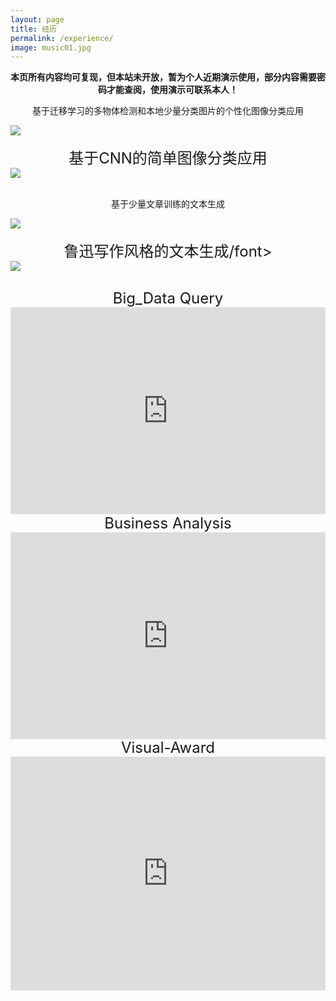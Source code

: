 ```yaml
---
layout: page
title: 经历
permalink: /experience/
image: music01.jpg
---
```

**<center>本页所有内容均可复现，但本站未开放，暂为个人近期演示使用，部分内容需要密码才能查阅，使用演示可联系本人！</center>**  

<p align="center">基于迁移学习的多物体检测和本地少量分类图片的个性化图像分类应用</p>

<img src="/img/TransferLearning.gif" />
<br><br>
<div align='center' ><font size=5>基于CNN的简单图像分类应用</font></div>
<img src="/img/simple_detection.gif" />
<br><br>

<p align="center">基于少量文章训练的文本生成</p>

<img src="/img/text_generate.gif" />
<br><br>
<div align='center' ><font size=5>鲁迅写作风格的文本生成/font></div>
<img src="/img/simple_detection.gif" />
<br><br>
<!--
<br>
<center>Acoustic Waves</center>
<center><iframe frameborder="no" border="0" marginwidth="0" marginheight="0" width="100%" height="100%" src="//music.163.com/outchain/player?type=2&id=96113&auto=1&height=66"></iframe>
-->

<center><div>Big_Data Query</div><iframe width="100%" height="330.5" src="https://app.powerbi.cn/view?r=eyJrIjoiNzZlNWU4NTEtMGUwYS00OTRmLThjZjctMTMyZDFiN2Y2YmEzIiwidCI6IjcwZDJjMTI5LTllMzEtNDJkNC05MGNjLWQ5OWI3ZGM2NTUxYiJ9" frameborder="0" allowFullScreen="true"></iframe>

<br>
<center><div>Business Analysis</div><iframe width="100%" height="330.5" src="https://app.powerbi.cn/view?r=eyJrIjoiOTRkODA1MmItMzI0ZS00NGM1LTg2NmEtMzAwM2YzNzJmODk4IiwidCI6IjcwZDJjMTI5LTllMzEtNDJkNC05MGNjLWQ5OWI3ZGM2NTUxYiJ9" frameborder="0" allowFullScreen="true"></iframe>
 

<br>
<center><div>Visual-Award</div>
<iframe width="100%" height="373.5" src="https://app.powerbi.com/view?r=eyJrIjoiOTI1NjI5ZWMtMjI5Zi00YmU2LTgzNjYtM2FmMTg4NjFjZWIwIiwidCI6IjJhYzk2NmMzLTZjMmEtNDk5NS05YmRiLTM5ZmEyMDI4MmFhNyJ9&pageName=ReportSection36c1e538b1bb3ec0b80f" frameborder="0" allowFullScreen="true"></iframe>

<!--
<br><br><br>
<audio controls="controls">
  <source type="audio/mp3" src="/vedio/rainbow.mp3"></source>
  <source type="audio/ogg" src="/vedio/rainbow.ogg"></source>
  <p>Play the audio element.</p>
</audio>
-->

<br><br><br>

<object data="/vedio/中国K12在线教育市场调研 及用户消费行为报告.pdf" width="100%" height="100%" type="application/pdf"></object>

<br>

